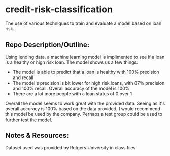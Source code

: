 # credit-risk-classification
The use of various techniques to train and evaluate a model based on loan risk.

## Repo Description/Outline:

Using lending data, a machine learning model is implimented to see if a loan is a healthy or high risk loan. The model shows us a few things:

- The model is able to predict that a loan is healthy with 100% precision and recall
- The model's precision is bit lower for high risk loans, with 87% precision and 100% recall. Overall accuracy of the model is 100%
- There are a lot more people with a loan status of 0 over 1

Overall the model seems to work great with the provided data. Seeing as it's overall accuracy is 100% based on the data provided, I would recommend this model be used by the company. Perhaps a test group could be used to further test the model.


## Notes & Resources:

Dataset used was provided by Rutgers University in class files
